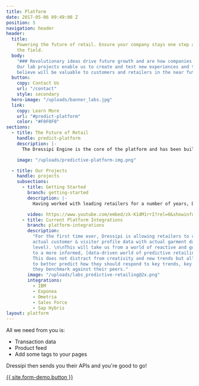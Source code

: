 ```yaml
---
title: Platform
date: 2017-05-06 09:49:00 Z
position: 5
navigation: header
header:
  title:
    Powering the future of retail. Ensure your company stays one step ahead of
    the field.
  body:
    "### Revolutionary ideas drive future growth and are how companies stay relevant.
    Our lab projects enable us to create and test new experiences and tools that we
    believe will be valuable to customers and retailers in the near future."
  button:
    copy: Contact Us
    url: "/contact"
    style: secondary
  hero-image: "/uploads/banner_labs.jpg"
  link:
    copy: Learn More
    url: "#predict-platform"
    color: "#F0F0F0"
sections:
  - title: The Future of Retail
    handle: predict-platform
    description: |-
      The Dressipi Engine is the core of the platform and has been built with scale and computational speed at top of mind. As soon as data enters the engine, it begins building models representing customer preferences, behaviour, and future buying patterns. At any given time, the Dressipi Engine can process hundreds of millions of data points for analysis.

    image: "/uploads/predictive-platform-img.png"

  - title: Our Projects
    handle: projects
    subsections:
      - title: Getting Started
        branch: getting-started
        description: |-
          Having worked with leading retailers for a number of years, Dressipi understands that any technology you consider needs to be easy to implement and demonstrate success quickly, which is why the open Fashion Prediction Platform wraps around your existing infrastructure to improve ROI from all platforms.

        video: https://www.youtube.com/embed/zk-K1dM1rrI?rel=0&showinfo=0&color=white
      - title: Current Platform Integrations
        branch: platform-integrations
        description:
          "For the first time ever, Dressipi is allowing retailers to connect
          actual customer & visitor profile data with actual garment data (at the feature
          level). \n\nThis will take us from a world of reactive and gut-based retailing
          to a more informed, [data-driven world of predictive retailing](https://dressipi.com/solutions/data-insight/).
          This does not distract from creativity and new trends but allows each retailer
          to better predict how they should respond to key trends, key pieces and how
          they benchmark against their peers."
        image: "/uploads/labs_predictive-retailing@2x.png"
        integrations:
          - IBM
          - Exponea
          - Ometria
          - Sales Force
          - Sap Hybris
layout: platform
---
```


All we need from you is:

- Transaction data
- Product feed
- Add some tags to your pages

Dressipi then sends you their APIs and you're good to go!

<a href="/contact" class="button button--large button-primary" title="">{{ site.form-demo.button }}</a>
